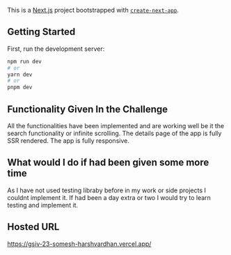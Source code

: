 This is a [Next.js](https://nextjs.org/) project bootstrapped with [`create-next-app`](https://github.com/vercel/next.js/tree/canary/packages/create-next-app).

## Getting Started

First, run the development server:

```bash
npm run dev
# or
yarn dev
# or
pnpm dev
```

## Functionality Given In the Challenge
All the functionalities have been implemented and are working well be it the search functionality or infinite scrolling.
The details page of the app is fully SSR rendered.
The app is fully responsive.

## What would I do if had been given some more time
As I have not used testing libraby before in my work or side projects I couldnt implement it.
If had been a day extra or two I would try to learn testing and implement it.

## Hosted URL 
https://gsiv-23-somesh-harshvardhan.vercel.app/
